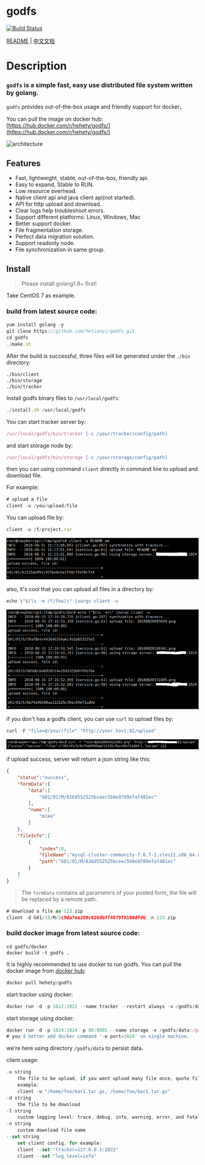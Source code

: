 godfs
==========
[![Build Status](https://travis-ci.org/hetianyi/godfs.svg?branch=master)](https://travis-ci.org/hetianyi/godfs)

[README](README.md) | [中文文档](README_zh.md)
# Description

### ```godfs``` is a simple fast, easy use distributed file system written by golang.

```godfs``` provides out-of-the-box usage and friendly support for docker，

You can pull the image on docker hub:
[https://hub.docker.com/r/hehety/godfs/](https://hub.docker.com/r/hehety/godfs/)

![architecture](/doc/20180830151005.png)

## Features

- Fast, lightweight, stable, out-of-the-box, friendly api.
- Easy to expand, Stable to RUN.
- Low resource overhead.
- Native client api and java client api(not started).
- API for http upload and download.
- Clear logs help troubleshoot errors.
- Support different platforms: Linux, Windows, Mac
- Better support docker.
- File fragmentation storage.
- Perfect data migration solution.
- Support readonly node.
- File synchronization in same group.

## Install

> Please install golang1.9+ first!

Take CentOS 7 as example.

### build from latest source code:
```javascript
yum install golang -y
git clone https://github.com/hetianyi/godfs.git
cd godfs
./make.sh
```
After the build is successful, three files will be generated under the `````./bin````` directory:
```
./bin/client
./bin/storage
./bin/tracker
```

Install godfs binary files to ```/usr/local/godfs```:
```javascript
./install.sh /usr/local/godfs
```
You can start tracker server by:
```javascript
/usr/local/godfs/bin/tracker [-c /your/tracker/config/path]
```
and start storage node by:
```javascript
/usr/local/godfs/bin/storage [-c /your/storage/config/path]
```
then you can using command ```client``` directly in command line to upload and download file.

For example:
```javascript
# upload a file
client -u /you/upload/file
```

You can upload file by:
```javascript
client -u /f/project.rar
```
![architecture](/doc/20180828095840.png)

also, it's cool that you can upload all files in a directory by:
```javascript
echo \"$(ls -m /f/foo)\" |xargs client -u
```
![architecture](/doc/20180828100341.png)

if you don't has a godfs client, you can use ```curl``` to upload files by:
```javascript
curl -F "file=@/your/file" "http://your.host:81/upload"
```
![architecture](/doc/20180828100342.png)

if upload success, server will return a json string like this:
```json
{
    "status":"success",
    "formData":{
        "data":[
            "G01/01/M/826d552525bceec5b8e9709efaf481ec"
        ],
        "name":[
            "mike"
        ]
    },
    "fileInfo":[
        {
            "index":0,
            "fileName":"mysql-cluster-community-7.6.7-1.sles12.x86_64.rpm-bundle.tar",
            "path":"G01/01/M/826d552525bceec5b8e9709efaf481ec"
        }
    ]
}
```

> The ```formData``` contains all parameters of your posted form, the file will be replaced by a remote path.

```javascript
# download a file as 123.zip
client -d G01/10/M/2c9da7ea280c020db7f4879f8180dfd6 -n 123.zip
```

### build docker image from latest source code:
```
cd godfs/docker
docker build -t godfs .
```
It is highly recommended to use docker to run godfs.
You can pull the docker image from [docker hub](https://hub.docker.com/r/hehety/godfs/):
```javascript
docker pull hehety/godfs
```

start tracker using docker:
```javascript
docker run -d -p 1022:1022 --name tracker --restart always -v /godfs/data:/godfs/data --privileged -e log_level="info" hehety/godfs:latest tracker
```

start storage using docker:
```javascript
docker run -d -p 1024:1024 -p 80:8001 --name storage -v /godfs/data:/godfs/data --privileged -e trackers=192.168.1.172:1022 -e bind_address=192.168.1.187 -e port=1024  -e instance_id="01" hehety/godfs storage
# you'd better add docker command '-e port=1024' on single machine.  
```
we're here using directory ```/godfs/data``` to persist data.

client usage:
```javascript
-u string 
    the file to be upload, if you want upload many file once, quote file paths using """ and split with ","
    example:
    client -u "/home/foo/bar1.tar.gz, /home/foo/bar1.tar.gz"
-d string 
    the file to be download
-l string 
    custom logging level: trace, debug, info, warning, error, and fatal
-n string 
    custom download file name
--set string
    set client config, for example: 
    client --set "tracker=127.0.0.1:1022"
    client --set "log_level=info"
```



